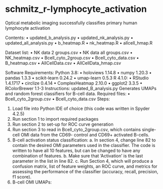 # schmitz_r-lymphocyte_activation

Optical metabolic imaging successfully classifies primary human lymphocyte activation

Contents:
•	updated_b_analysis.py
•	updated_nk_analysis.py
•	updated_all_analysis.py
•	b_heatmap.R
•	nk_heatmap.R
•	allcell_hmap.R

Dataset list:
•	NK data 2 groups.csv
•	NK data all groups.csv
•	NK_heatmap.csv
•	Bcell_cyto_2group.csv
•	Bcell_cyto_data.csv
•	B_heatmap.csv
•	AllCellData.csv
•	AllCellData_hmap.csv

Software Requirements:
Python 3.8:
•	holoviews 1.14.8
•	numpy 1.20.3
•	pandas 1.3.3
•	scikit-learn 0.24.2
•	umap-learn 0.5.3
R 4.1.0:
•	RStudio 1.4.1717
•	circlize 0.4.14
•	ComplexHeatmap 2.10.0
•	ggplot2 3.3.5
•	RColorBrewer 1.1-3
Instructions:
updated_B_analysis.py
Generates UMAPs and random forest classifiers for B-cell data.
Required files: 
•	Bcell_cyto_2group.csv
•	Bcell_cyto_data.csv
Steps:
1.	Load file into Python IDE of choice (this code was written in Spyder 4.2.5)
2.	Run section 1 to import required packages
3.	Run section 2 to set-up for ROC curve generation 
4.	Run section 3 to read in Bcell_cyto_2group.csv, which contains single-cell OMI data from the CD69- control and CD69+ activated B-cells. 
5.	B-cell activation status classification:
a.	In section 4, change line 82 to contain the desired OMI parameters used in the classifier. The code is written to have all 10 features, but can be changed to have any combination of features. 
b.	Make sure that ‘Activation’ is the last parameter in the list in line 82.
c.	Run Section 4, which will produce a confusion matrix, list of feature weights, an ROC curve, and metrics for assessing the performance of the classifier (accuracy, recall, precision, f1 score).
6.	B-cell OMI UMAPs: 

